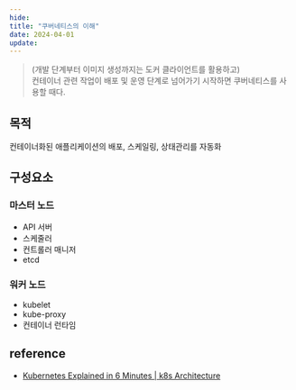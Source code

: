 ```yaml
---
hide:
title: "쿠버네티스의 이해"
date: 2024-04-01
update:
---
```


> (개발 단계부터 이미지 생성까지는 도커 클라이언트를 활용하고)  
> 컨테이너 관련 작업이 배포 및 운영 단계로 넘어가기 시작하면 쿠버네티스를 사용할 때다.

## 목적

컨테이너화된 애플리케이션의 배포, 스케일링, 상태관리를 자동화

## 구성요소

### 마스터 노드

- API 서버
- 스케줄러
- 컨트롤러 매니저
- etcd

### 워커 노드

- kubelet
- kube-proxy
- 컨테이너 런타임

## reference

- [Kubernetes Explained in 6 Minutes | k8s Architecture](https://www.youtube.com/watch?v=TlHvYWVUZyc)
